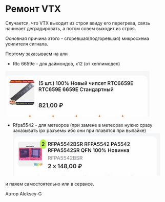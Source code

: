 # Ремонт VTX

Случается, что VTX выходит из строя ввиду его перегрева, связь начинает деградировать, а потом совем выходит из строя.

Основная причина этого  - сгоревшая(подгоревшая) микросхема усилителя сигнала.

Поэтому заказываем на али

* Rtc 6659e - для даймондов, х12 (от хеппимодел)

![](rtc6659e.png)

* Rfpa5542 - для метеоров (при замене в метеорах нужно сразу заказывать ipx разъемы ибо они при плавятся при выпайке)
  ![](rfpa5542.png)

и паяем самостоятельно или в сервисе.


Автор Aleksey-G


